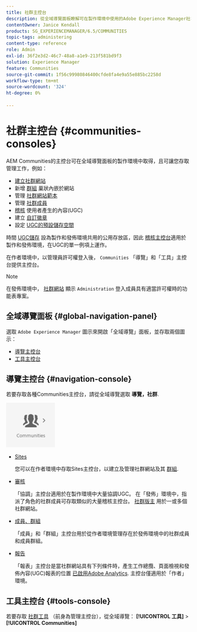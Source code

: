 ```yaml
---
title: 社群主控台
description: 從全域導覽面板瞭解可在製作環境中使用的Adobe Experience Manager社群主控台。
contentOwner: Janice Kendall
products: SG_EXPERIENCEMANAGER/6.5/COMMUNITIES
topic-tags: administering
content-type: reference
role: Admin
exl-id: 36f2e3d2-46c7-48a8-a1e9-213f581bd9f3
solution: Experience Manager
feature: Communities
source-git-commit: 1f56c99980846400cfde8fa4e9a55e885bc2258d
workflow-type: tm+mt
source-wordcount: '324'
ht-degree: 0%

---
```


# 社群主控台 {#communities-consoles}

AEM Communities的主控台可在全域導覽面板的製作環境中取得，且可讓您存取管理工作，例如：

* [建立社群網站](sites-console.md)
* 新增 [群組](groups.md) 巢狀內嵌於網站
* 管理 [社群網站範本](sites.md)
* 管理 [社群成員](members.md)
* [稽核](moderate-ugc.md) 使用者產生的內容(UGC)
* 建立 [自訂徽章](badges.md)
* 設定 [UGC的預設儲存空間](srp-config.md)

時間 [UGC儲存](working-with-srp.md) 設為製作和發佈環境共用的公用存放區，因此 [稽核主控台](moderation.md)適用於製作和發佈環境，在UGC的單一例項上運作。

在作者環境中，以管理員許可權登入後， `Communities` 「導覽」和「工具」主控台提供主控台。

>[!NOTE]
>
>在發佈環境中， [社群網站](sites-console.md) 顯示 `Administration` 登入成員具有適當許可權時的功能表專案。

## 全域導覽面板 {#global-navigation-panel}

選取 `Adobe Experience Manager` 圖示來開啟「全域導覽」面板，並存取兩個圖示：

* [導覽主控台](#navigation-console)
* [工具主控台](tools.md)

## 導覽主控台 {#navigation-console}

若要存取各種Communities主控台，請從全域導覽選取 **導覽，社群**.

![社群](assets/communities.png)

* [Sites](sites-console.md)

  您可以在作者環境中存取Sites主控台，以建立及管理社群網站及其 [群組](groups.md).

* [審核](moderation.md)

  「協調」主控台適用於在製作環境中大量協調UGC。 在「發佈」環境中，指派了角色的社群成員可存取類似的大量稽核主控台。 [社群版主](users.md#publishenvironmentusersandgroups) 用於一或多個社群網站。

* [成員、群組](members.md)

  「成員」和「群組」主控台用於從作者環境管理存在於發佈環境中的社群成員和成員群組。

* [報告](reports.md)

  「報表」主控台是當社群網站具有下列條件時，產生工作總攬、頁面檢視和發佈內容(UGC)報表的位置 [已啟用Adobe Analytics](sites-console.md#analytics). 主控台僅適用於「作者」環境。

## 工具主控台 {#tools-console}

若要存取 [社群工具](tools.md) （前身為管理主控台），從全域導覽： **[!UICONTROL 工具]** > **[!UICONTROL Communities]**
